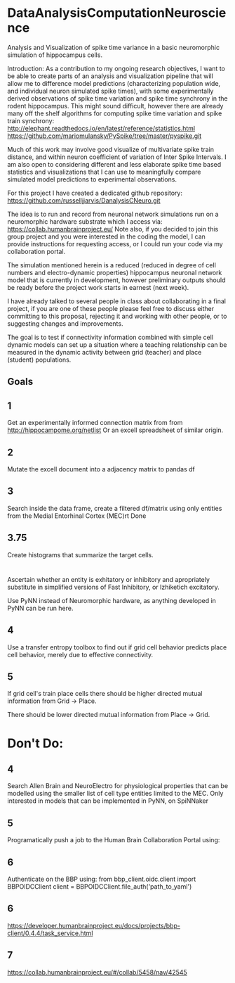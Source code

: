 # DataAnalysisComputationNeuroscience

Analysis and Visualization of spike time variance in a basic neuromorphic simulation of hippocampus cells.

Introduction: As a contribution to my ongoing research objectives, I want to be able to create parts of an analysis and visualization pipeline that will allow me to difference model predictions (characterizing population wide, and individual neuron simulated spike times), with some experimentally derived observations of spike time variation and spike time synchrony in the rodent hippocampus.  This might sound difficult, however there are already many off the shelf algorithms for computing spike time variation and spike train synchrony:
http://elephant.readthedocs.io/en/latest/reference/statistics.html
https://github.com/mariomulansky/PySpike/tree/master/pyspike.git

Much of this work may involve good visualize of multivariate spike train distance, and within neuron coefficient of variation of Inter Spike Intervals. I am also open to considering different and less elaborate spike time based statistics and visualizations that I can use to meaningfully compare simulated model predictions to experimental observations.

For this project I have created a dedicated github repository: https://github.com/russelljjarvis/DanalysisCNeuro.git

The idea is to run and record from neuronal network simulations run on a neuromorphic hardware substrate which I access via: 
https://collab.humanbrainproject.eu/
Note also, if you decided to join this group project and you were interested in the coding the model, I can provide instructions for requesting access, or I could run your code via my collaboration portal.

The simulation mentioned herein is a reduced (reduced in degree of cell numbers and electro-dynamic properties) hippocampus neuronal network model that is currently in development, however preliminary outputs should be ready before the project work starts in earnest (next week).

I have already talked to several people in class about collaborating in a final project, if you are one of these people please feel free to discuss either committing to this proposal, rejecting it and working with other people, or to suggesting changes and improvements.

The goal is to test if connectivity information combined with simple cell dynamic models can set up a situation where a
teaching relationship can be measured in the dynamic activity between grid (teacher) and place (student) populations.

## Goals 
## 1 
Get an experimentally informed connection matrix from from http://hippocampome.org/netlist
Or an excell spreadsheet of similar origin.
## 2 
Mutate the excell document into a adjacency matrix to pandas df
## 3 
Search inside the data frame, create a filtered df/matrix using only entities from the Medial Entorhinal Cortex (MEC)rt
Done

## 3.75 
Create histograms that summarize the target cells.
# 
Ascertain whether an entity is exhitatory or inhibitory and apropriately substitute in simplified versions of Fast Inhibitory, or Izhiketich excitatory.

Use PyNN instead of Neuromorphic hardware, as anything developed in PyNN can be run here.

## 4 
Use a transfer entropy toolbox to find out if grid cell behavior predicts place cell behavior, merely due to effective connectivity.

## 5
If grid cell's train place cells there should be higher directed mutual information from Grid -> Place. 

There should be lower directed mutual information from Place -> Grid.

# Don't Do:

## 4 
Search Allen Brain and NeuroElectro for physiological properties that can be modelled using the smaller list of cell type entities limited to the MEC. 
Only interested in models that can be implemented in PyNN, on SpiNNaker
## 5 
Programatically push a job to the Human Brain Collaboration Portal using:
## 6
Authenticate on the BBP using:
from bbp_client.oidc.client import BBPOIDCClient
client = BBPOIDCClient.file_auth('path_to_yaml')

## 6
https://developer.humanbrainproject.eu/docs/projects/bbp-client/0.4.4/task_service.html

## 7
https://collab.humanbrainproject.eu/#/collab/5458/nav/42545
